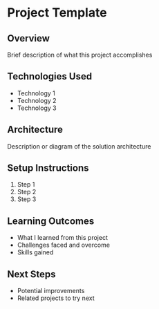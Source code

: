 # Project Template

## Overview
Brief description of what this project accomplishes

## Technologies Used
- Technology 1
- Technology 2
- Technology 3

## Architecture
Description or diagram of the solution architecture

## Setup Instructions
1. Step 1
2. Step 2
3. Step 3

## Learning Outcomes
- What I learned from this project
- Challenges faced and overcome
- Skills gained

## Next Steps
- Potential improvements
- Related projects to try next
